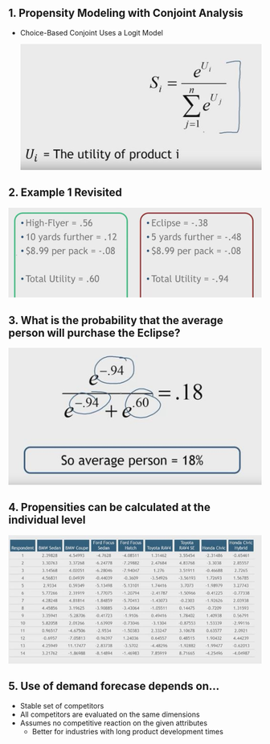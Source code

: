 ## 1. Propensity Modeling with Conjoint Analysis

- Choice-Based Conjoint Uses a Logit Model

    <img src="Img/11_Conjoint_Analysis_Propensity_Modeling_1.jpg">


## 2. Example 1 Revisited

<img src="Img/11_Conjoint_Analysis_Propensity_Modeling_2.jpg">

## 3. What is the probability that the average person will purchase the Eclipse?


<img src="Img/11_Conjoint_Analysis_Propensity_Modeling_3.jpg">

## 4. Propensities can be calculated at the individual level

<img src="Img/11_Conjoint_Analysis_Propensity_Modeling_4.jpg">

## 5. Use of demand forecase depends on...

- Stable set of competitors
- All competitors are evaluated on the same dimensions
- Assumes no competitive reaction on the given attributes
    - Better for industries with long product development times
    